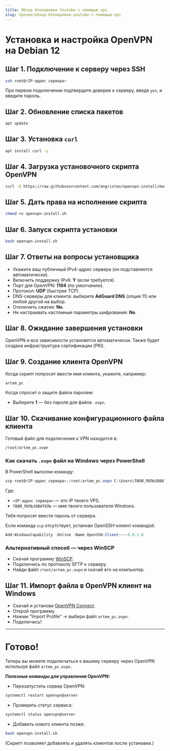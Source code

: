 ```yaml
---
title: Обход блокировки Youtube с помощью vps
slug: прочее/обход-блокировки-youtube-с-помощью-vps
---
```

# Установка и настройка OpenVPN на Debian 12

## Шаг 1. Подключение к серверу через SSH

```bash
ssh root@<IP-адрес сервера>
```
При первом подключении подтвердите доверие к серверу, введя `yes`, и введите пароль.

## Шаг 2. Обновление списка пакетов

```bash
apt update
```

## Шаг 3. Установка `curl`

```bash
apt install curl -y
```

## Шаг 4. Загрузка установочного скрипта OpenVPN

```bash
curl -O https://raw.githubusercontent.com/angristan/openvpn-install/master/openvpn-install.sh
```

## Шаг 5. Дать права на исполнение скрипта

```bash
chmod +x openvpn-install.sh
```

## Шаг 6. Запуск скрипта установки

```bash
bash openvpn-install.sh
```

## Шаг 7. Ответы на вопросы установщика

- Укажите ваш публичный IPv4-адрес сервера (он подставляется автоматически).
- Включить поддержку IPv6: **Y** (если требуется).
- Порт для OpenVPN: **1194** (по умолчанию).
- Протокол: **UDP** (быстрее TCP).
- DNS-серверы для клиента: выберите **AdGuard DNS** (опция 11) или любой другой на выбор.
- Отключить сжатие: **No**.
- Не настраивать кастомные параметры шифрования: **No**.

## Шаг 8. Ожидание завершения установки

OpenVPN и все зависимости установятся автоматически. Также будет создана инфраструктура сертификации (PKI).

## Шаг 9. Создание клиента OpenVPN

Когда скрипт попросит ввести имя клиента, укажите, например:

```text
artem_pc
```

Когда спросит о защите файла паролем:
- Выберите **1** — без пароля для файла `.ovpn`.

## Шаг 10. Скачивание конфигурационного файла клиента

Готовый файл для подключения к VPN находится в:

```bash
/root/artem_pc.ovpn
```

### Как скачать `.ovpn` файл на Windows через PowerShell

В PowerShell выполни команду:

```powershell
scp root@<IP-адрес сервера>:/root/artem_pc.ovpn C:\Users\ТВОЙ_ПОЛЬЗОВАТЕЛЬ\Downloads\
```

Где:
- `<IP-адрес сервера>` — это IP твоего VPS.
- `ТВОЙ_ПОЛЬЗОВАТЕЛЬ` — имя твоего пользователя Windows.

Тебя попросят ввести пароль от сервера.

Если команда `scp` отсутствует, установи OpenSSH-клиент командой:

```powershell
Add-WindowsCapability -Online -Name OpenSSH.Client~~~~0.0.1.0
```

### Альтернативный способ — через WinSCP

- Скачай программу [WinSCP](https://winscp.net/eng/download.php).
- Подключись по протоколу SFTP к серверу.
- Найди файл `/root/artem_pc.ovpn` и скачай его на компьютер.

## Шаг 11. Импорт файла в OpenVPN клиент на Windows

- Скачай и установи [OpenVPN Connect](https://openvpn.net/client-connect-vpn-for-windows/).
- Открой программу.
- Нажми "Import Profile" → выбери файл `artem_pc.ovpn`.
- Подключись!

---

# Готово!

Теперь вы можете подключаться к вашему серверу через OpenVPN используя файл `artem_pc.ovpn`.


**Полезные команды для управления OpenVPN:**

- Перезапустить сервер OpenVPN:
```bash
systemctl restart openvpn@server
```

- Проверить статус сервиса:
```bash
systemctl status openvpn@server
```

- Добавить нового клиента позже:
```bash
bash openvpn-install.sh
```
(Скрипт позволяет добавлять и удалять клиентов после установки.)
